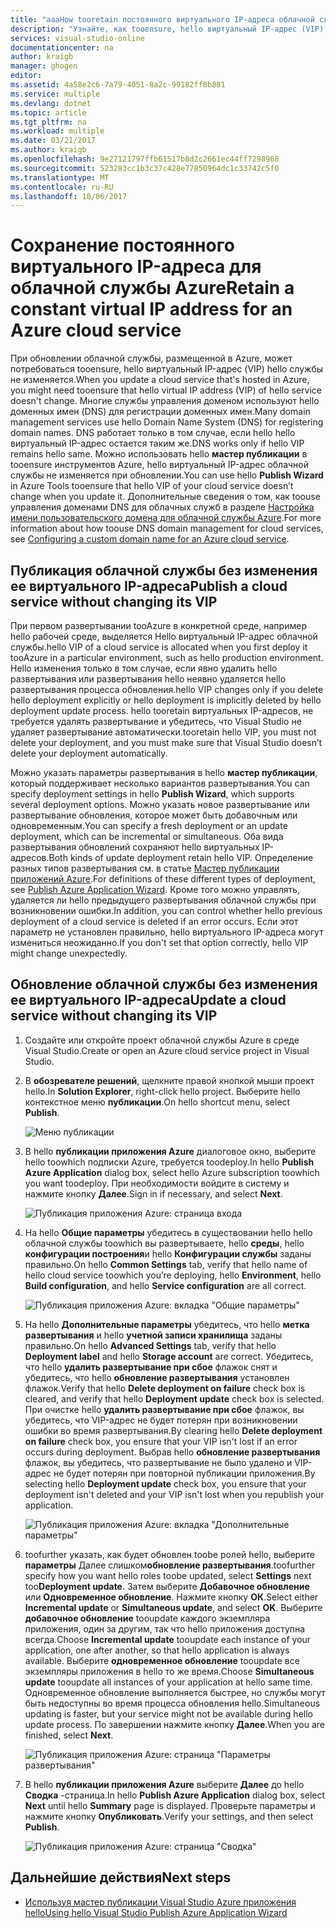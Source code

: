 ```yaml
---
title: "aaaHow tooretain постоянного виртуального IP-адреса облачной службы Azure | Документы Microsoft"
description: "Узнайте, как tooensure, hello виртуальный IP-адрес (VIP) облачной службы Azure не изменяется."
services: visual-studio-online
documentationcenter: na
author: kraigb
manager: ghogen
editor: 
ms.assetid: 4a58e2c6-7a79-4051-8a2c-99182ff8b881
ms.service: multiple
ms.devlang: dotnet
ms.topic: article
ms.tgt_pltfrm: na
ms.workload: multiple
ms.date: 03/21/2017
ms.author: kraigb
ms.openlocfilehash: 9e27121797ffb61517b8d2c2661ec44ff7298968
ms.sourcegitcommit: 523283cc1b3c37c428e77850964dc1c33742c5f0
ms.translationtype: MT
ms.contentlocale: ru-RU
ms.lasthandoff: 10/06/2017
---
```

# <a name="retain-a-constant-virtual-ip-address-for-an-azure-cloud-service"></a><span data-ttu-id="cd117-103">Сохранение постоянного виртуального IP-адреса для облачной службы Azure</span><span class="sxs-lookup"><span data-stu-id="cd117-103">Retain a constant virtual IP address for an Azure cloud service</span></span>
<span data-ttu-id="cd117-104">При обновлении облачной службы, размещенной в Azure, может потребоваться tooensure, hello виртуальный IP-адрес (VIP) hello службы не изменяется.</span><span class="sxs-lookup"><span data-stu-id="cd117-104">When you update a cloud service that's hosted in Azure, you might need tooensure that hello virtual IP address (VIP) of hello service doesn't change.</span></span> <span data-ttu-id="cd117-105">Многие службы управления доменом используют hello доменных имен (DNS) для регистрации доменных имен.</span><span class="sxs-lookup"><span data-stu-id="cd117-105">Many domain management services use hello Domain Name System (DNS) for registering domain names.</span></span> <span data-ttu-id="cd117-106">DNS работает только в том случае, если hello hello виртуальный IP-адрес остается таким же.</span><span class="sxs-lookup"><span data-stu-id="cd117-106">DNS works only if hello VIP remains hello same.</span></span> <span data-ttu-id="cd117-107">Можно использовать hello **мастер публикации** в tooensure инструментов Azure, hello виртуальный IP-адрес облачной службы не изменяется при обновлении.</span><span class="sxs-lookup"><span data-stu-id="cd117-107">You can use hello **Publish Wizard** in Azure Tools tooensure that hello VIP of your cloud service doesn’t change when you update it.</span></span> <span data-ttu-id="cd117-108">Дополнительные сведения о том, как toouse управления доменами DNS для облачных служб в разделе [Настройка имени пользовательского домена для облачной службы Azure](cloud-services/cloud-services-custom-domain-name.md).</span><span class="sxs-lookup"><span data-stu-id="cd117-108">For more information about how toouse DNS domain management for cloud services, see [Configuring a custom domain name for an Azure cloud service](cloud-services/cloud-services-custom-domain-name.md).</span></span>

## <a name="publish-a-cloud-service-without-changing-its-vip"></a><span data-ttu-id="cd117-109">Публикация облачной службы без изменения ее виртуального IP-адреса</span><span class="sxs-lookup"><span data-stu-id="cd117-109">Publish a cloud service without changing its VIP</span></span>
<span data-ttu-id="cd117-110">При первом развертывании tooAzure в конкретной среде, например hello рабочей среде, выделяется Hello виртуальный IP-адрес облачной службы.</span><span class="sxs-lookup"><span data-stu-id="cd117-110">hello VIP of a cloud service is allocated when you first deploy it tooAzure in a particular environment, such as hello production environment.</span></span> <span data-ttu-id="cd117-111">Hello изменения только в том случае, если явно удалить hello развертывания или развертывания hello неявно удаляется hello развертывания процесса обновления.</span><span class="sxs-lookup"><span data-stu-id="cd117-111">hello VIP changes only if you delete hello deployment explicitly or hello deployment is implicitly deleted by hello deployment update process.</span></span> <span data-ttu-id="cd117-112">hello tooretain виртуальных IP-адресов, не требуется удалять развертывание и убедитесь, что Visual Studio не удаляет развертывание автоматически.</span><span class="sxs-lookup"><span data-stu-id="cd117-112">tooretain hello VIP, you must not delete your deployment, and you must make sure that Visual Studio doesn’t delete your deployment automatically.</span></span> 

<span data-ttu-id="cd117-113">Можно указать параметры развертывания в hello **мастер публикации**, который поддерживает несколько вариантов развертывания.</span><span class="sxs-lookup"><span data-stu-id="cd117-113">You can specify deployment settings in hello **Publish Wizard**, which supports several deployment options.</span></span> <span data-ttu-id="cd117-114">Можно указать новое развертывание или развертывание обновления, которое может быть добавочным или одновременным.</span><span class="sxs-lookup"><span data-stu-id="cd117-114">You can specify a fresh deployment or an update deployment, which can be incremental or simultaneous.</span></span> <span data-ttu-id="cd117-115">Оба вида развертывания обновлений сохраняют hello виртуальных IP-адресов.</span><span class="sxs-lookup"><span data-stu-id="cd117-115">Both kinds of update deployment retain hello VIP.</span></span> <span data-ttu-id="cd117-116">Определение разных типов развертывания см. в статье [Мастер публикации приложений Azure](vs-azure-tools-publish-azure-application-wizard.md).</span><span class="sxs-lookup"><span data-stu-id="cd117-116">For definitions of these different types of deployment, see [Publish Azure Application Wizard](vs-azure-tools-publish-azure-application-wizard.md).</span></span> <span data-ttu-id="cd117-117">Кроме того можно управлять, удаляется ли hello предыдущего развертывания облачной службы при возникновении ошибки.</span><span class="sxs-lookup"><span data-stu-id="cd117-117">In addition, you can control whether hello previous deployment of a cloud service is deleted if an error occurs.</span></span> <span data-ttu-id="cd117-118">Если этот параметр не установлен правильно, hello виртуального IP-адреса могут измениться неожиданно.</span><span class="sxs-lookup"><span data-stu-id="cd117-118">If you don't set that option correctly, hello VIP might change unexpectedly.</span></span>

## <a name="update-a-cloud-service-without-changing-its-vip"></a><span data-ttu-id="cd117-119">Обновление облачной службы без изменения ее виртуального IP-адреса</span><span class="sxs-lookup"><span data-stu-id="cd117-119">Update a cloud service without changing its VIP</span></span>
1. <span data-ttu-id="cd117-120">Создайте или откройте проект облачной службы Azure в среде Visual Studio.</span><span class="sxs-lookup"><span data-stu-id="cd117-120">Create or open an Azure cloud service project in Visual Studio.</span></span> 

2. <span data-ttu-id="cd117-121">В **обозревателе решений**, щелкните правой кнопкой мыши проект hello.</span><span class="sxs-lookup"><span data-stu-id="cd117-121">In **Solution Explorer**, right-click hello project.</span></span> <span data-ttu-id="cd117-122">Выберите hello контекстное меню **публикации**.</span><span class="sxs-lookup"><span data-stu-id="cd117-122">On hello shortcut menu, select **Publish**.</span></span>

    ![Меню публикации](./media/vs-azure-tools-cloud-service-retain-a-constant-virtual-ip-address/solution-explorer-publish-menu.png)

3. <span data-ttu-id="cd117-124">В hello **публикации приложения Azure** диалоговое окно, выберите hello toowhich подписки Azure, требуется toodeploy.</span><span class="sxs-lookup"><span data-stu-id="cd117-124">In hello **Publish Azure Application** dialog box, select hello Azure subscription toowhich you want toodeploy.</span></span> <span data-ttu-id="cd117-125">При необходимости войдите в систему и нажмите кнопку **Далее**.</span><span class="sxs-lookup"><span data-stu-id="cd117-125">Sign in if necessary, and select **Next**.</span></span>

    ![Публикация приложения Azure: страница входа](./media/vs-azure-tools-cloud-service-retain-a-constant-virtual-ip-address/azure-publish-signin.png)

4. <span data-ttu-id="cd117-127">На hello **Общие параметры** убедитесь в существовании hello hello облачной службы toowhich вы развертываете, hello **среды**, hello **конфигурации построения**и hello **Конфигурации службы** заданы правильно.</span><span class="sxs-lookup"><span data-stu-id="cd117-127">On hello **Common Settings** tab, verify that hello name of hello cloud service toowhich you’re deploying, hello **Environment**, hello **Build configuration**, and hello **Service configuration** are all correct.</span></span>

    ![Публикация приложения Azure: вкладка "Общие параметры"](./media/vs-azure-tools-cloud-service-retain-a-constant-virtual-ip-address/azure-publish-common-settings.png)

5. <span data-ttu-id="cd117-129">На hello **Дополнительные параметры** убедитесь, что hello **метка развертывания** и hello **учетной записи хранилища** заданы правильно.</span><span class="sxs-lookup"><span data-stu-id="cd117-129">On hello **Advanced Settings** tab, verify that hello **Deployment label** and hello **Storage account** are correct.</span></span> <span data-ttu-id="cd117-130">Убедитесь, что hello **удалить развертывание при сбое** флажок снят и убедитесь, что hello **обновление развертывания** установлен флажок.</span><span class="sxs-lookup"><span data-stu-id="cd117-130">Verify that hello **Delete deployment on failure** check box is cleared, and verify that hello **Deployment update** check box is selected.</span></span> <span data-ttu-id="cd117-131">При очистке hello **удалить развертывание при сбое** флажок, вы убедитесь, что VIP-адрес не будет потерян при возникновении ошибки во время развертывания.</span><span class="sxs-lookup"><span data-stu-id="cd117-131">By clearing hello **Delete deployment on failure** check box, you ensure that your VIP isn't lost if an error occurs during deployment.</span></span> <span data-ttu-id="cd117-132">Выбрав hello **обновление развертывания** флажок, вы убедитесь, что развертывание не было удалено и VIP-адрес не будет потерян при повторной публикации приложения.</span><span class="sxs-lookup"><span data-stu-id="cd117-132">By selecting hello **Deployment update** check box, you ensure that your deployment isn't deleted and your VIP isn't lost when you republish your application.</span></span> 

    ![Публикация приложения Azure: вкладка "Дополнительные параметры"](./media/vs-azure-tools-cloud-service-retain-a-constant-virtual-ip-address/azure-publish-advanced-settings.png)

6. <span data-ttu-id="cd117-134">toofurther указать, как будет обновлен toobe ролей hello, выберите **параметры** Далее слишком**обновление развертывания**.</span><span class="sxs-lookup"><span data-stu-id="cd117-134">toofurther specify how you want hello roles toobe updated, select **Settings** next too**Deployment update**.</span></span> <span data-ttu-id="cd117-135">Затем выберите **Добавочное обновление** или **Одновременное обновление**. Нажмите кнопку **ОК**.</span><span class="sxs-lookup"><span data-stu-id="cd117-135">Select either **Incremental update** or **Simultaneous update**, and select **OK**.</span></span> <span data-ttu-id="cd117-136">Выберите **добавочное обновление** tooupdate каждого экземпляра приложения, один за другим, так что hello приложения доступна всегда.</span><span class="sxs-lookup"><span data-stu-id="cd117-136">Choose **Incremental update** tooupdate each instance of your application, one after another, so that hello application is always available.</span></span> <span data-ttu-id="cd117-137">Выберите **одновременное обновление** tooupdate все экземпляры приложения в hello то же время.</span><span class="sxs-lookup"><span data-stu-id="cd117-137">Choose **Simultaneous update** tooupdate all instances of your application at hello same time.</span></span> <span data-ttu-id="cd117-138">Одновременное обновление выполняется быстрее, но службы могут быть недоступны во время процесса обновления hello.</span><span class="sxs-lookup"><span data-stu-id="cd117-138">Simultaneous updating is faster, but your service might not be available during hello update process.</span></span> <span data-ttu-id="cd117-139">По завершении нажмите кнопку **Далее**.</span><span class="sxs-lookup"><span data-stu-id="cd117-139">When you are finished, select **Next**.</span></span>

    ![Публикация приложения Azure: страница "Параметры развертывания"](./media/vs-azure-tools-cloud-service-retain-a-constant-virtual-ip-address/azure-publish-deployment-update-settings.png)

7. <span data-ttu-id="cd117-141">В hello **публикации приложения Azure** выберите **Далее** до hello **Сводка** -страница.</span><span class="sxs-lookup"><span data-stu-id="cd117-141">In hello **Publish Azure Application** dialog box, select **Next** until hello **Summary** page is displayed.</span></span> <span data-ttu-id="cd117-142">Проверьте параметры и нажмите кнопку **Опубликовать**.</span><span class="sxs-lookup"><span data-stu-id="cd117-142">Verify your settings, and then select **Publish**.</span></span>
   
    ![Публикация приложения Azure: страница "Сводка"](./media/vs-azure-tools-cloud-service-retain-a-constant-virtual-ip-address/azure-publish-summary.png)

## <a name="next-steps"></a><span data-ttu-id="cd117-144">Дальнейшие действия</span><span class="sxs-lookup"><span data-stu-id="cd117-144">Next steps</span></span>
- [<span data-ttu-id="cd117-145">Используя мастер публикации Visual Studio Azure приложения hello</span><span class="sxs-lookup"><span data-stu-id="cd117-145">Using hello Visual Studio Publish Azure Application Wizard</span></span>](vs-azure-tools-publish-azure-application-wizard.md)


